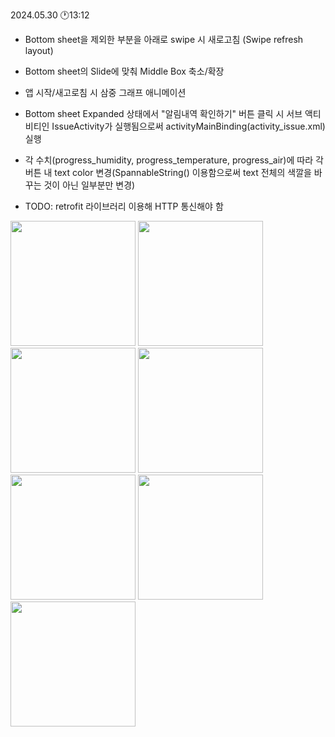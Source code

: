 2024.05.30 🕐13:12

- Bottom sheet을 제외한 부분을 아래로 swipe 시 새로고침 (Swipe refresh layout)
- Bottom sheet의 Slide에 맞춰 Middle Box 축소/확장
- 앱 시작/새고로침 시 삼중 그래프 애니메이션
- Bottom sheet Expanded 상태에서 "알림내역 확인하기" 버튼 클릭 시 서브 액티비티인 IssueActivity가 실행됨으로써 activityMainBinding(activity_issue.xml) 실행

- 각 수치(progress_humidity, progress_temperature, progress_air)에 따라 각 버튼 내 text color 변경(SpannableString() 이용함으로써 text 전체의 색깔을 바꾸는 것이 아닌 일부분만 변경)

- TODO: retrofit 라이브러리 이용해 HTTP 통신해야 함


<img src="https://github.com/Gahyun-313/Garden1/assets/78289372/0d484207-00bd-4707-a9f0-e68894c0973e" width="200"/>
<img src="https://github.com/Gahyun-313/Garden1/assets/78289372/96386502-d4d5-4ed9-a985-0b6bc9450c39" width="200"/>
<img src="https://github.com/Gahyun-313/Garden1/assets/78289372/1dfadf0a-8769-480b-bc1b-d3bbe4b6817b" width="200"/>
  
<img src="https://github.com/user-attachments/assets/686aca83-c15a-4a50-9750-bf1cb5cc7b2f" width="200"/>
<img src="https://github.com/user-attachments/assets/59a5a4a3-828e-46d9-9924-1b3ce2466271" width="200"/>
<img src="https://github.com/user-attachments/assets/6324e100-c384-45a1-8520-07de6a6b6a9a" width="200"/>
<img src="https://github.com/user-attachments/assets/7c31724b-9106-445c-bd35-f5aa66fa1659" width="200"/>
